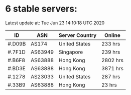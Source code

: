 # 6 stable servers:

Latest update at: Tue Jun 23 14:10:18 UTC 2020

| ID | ASN | Server Country | Online |
| -- | --- | -------------- | ------ |
| #.D09B | AS174 | United States | 233 hrs |
| #.7F1D | AS63949 | Singapore | 239 hrs |
| #.B6F8 | AS63888 | Hong Kong | 2802 hrs |
| #.BD3E | AS63888 | Hong Kong | 3871 hrs |
| #.1278 | AS23033 | United States | 287 hrs |
| #.33B9 | AS63888 | Hong Kong | 23 hrs |

